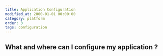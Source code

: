 ```yaml
---
title: Application Configuration
modified_at: 2000-01-01 00:00:00
category: platform
order: 3
tags: configuration
---
```


## What and where can I configure my application ? 
